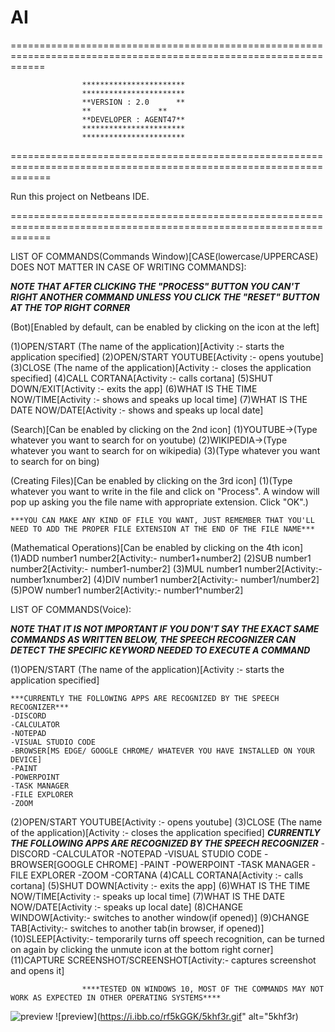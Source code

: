 # AI
==================================================================================================================

					***********************
					***********************
					**VERSION : 2.0	     **
					**	             **
					**DEVELOPER : AGENT47**
					***********************
					***********************

===================================================================================================================

Run this project on Netbeans IDE.

===================================================================================================================

LIST OF COMMANDS(Commands Window)[CASE(lowercase/UPPERCASE) DOES NOT MATTER IN CASE OF WRITING COMMANDS]:

***NOTE THAT AFTER CLICKING THE "PROCESS" BUTTON YOU CAN'T RIGHT ANOTHER COMMAND UNLESS YOU CLICK
   THE "RESET" BUTTON AT THE TOP RIGHT CORNER***

(Bot)[Enabled by default, can be enabled by clicking on the icon at the left]

 (1)OPEN/START (The name of the application)[Activity :- starts the application specified]
 (2)OPEN/START YOUTUBE[Activity :- opens youtube]
 (3)CLOSE (The name of the application)[Activity :- closes the application specified]
 (4)CALL CORTANA[Activity :- calls cortana]
 (5)SHUT DOWN/EXIT[Activity :- exits the app]
 (6)WHAT IS THE TIME NOW/TIME[Activity :- shows and speaks up local time]
 (7)WHAT IS THE DATE NOW/DATE[Activity :- shows and speaks up local date]

(Search)[Can be enabled by clicking on the 2nd icon]
 (1)YOUTUBE->(Type whatever you want to search for on youtube)
 (2)WIKIPEDIA->(Type whatever you want to search for on wikipedia)
 (3)(Type whatever you want to search for on bing)

(Creating Files)[Can be enabled by clicking on the 3rd icon]
 (1)(Type whatever you want to write in the file and click on "Process". A window will pop up asking you the file name with appropriate extension. Click "OK".)
 
 
    ***YOU CAN MAKE ANY KIND OF FILE YOU WANT, JUST REMEMBER THAT YOU'LL NEED TO ADD THE PROPER FILE EXTENSION AT THE END OF THE FILE NAME***

(Mathematical Operations)[Can be enabled by clicking on the 4th icon]
 (1)ADD number1 number2[Activity:- number1+number2]
 (2)SUB number1 number2[Activity:- number1-number2]
 (3)MUL number1 number2[Activity:- number1xnumber2]
 (4)DIV number1 number2[Activity:- number1/number2]
 (5)POW number1 number2[Activity:- number1^number2]

LIST OF COMMANDS(Voice):

***NOTE THAT IT IS NOT IMPORTANT IF YOU DON'T SAY THE EXACT SAME COMMANDS AS WRITTEN BELOW, THE SPEECH RECOGNIZER
   CAN DETECT THE SPECIFIC KEYWORD NEEDED TO EXECUTE A COMMAND***

 (1)OPEN/START (The name of the application)[Activity :- starts the application specified]
 
    ***CURRENTLY THE FOLLOWING APPS ARE RECOGNIZED BY THE SPEECH RECOGNIZER***
	-DISCORD
	-CALCULATOR
	-NOTEPAD
	-VISUAL STUDIO CODE
	-BROWSER[MS EDGE/ GOOGLE CHROME/ WHATEVER YOU HAVE INSTALLED ON YOUR DEVICE]
	-PAINT
	-POWERPOINT
	-TASK MANAGER
	-FILE EXPLORER
	-ZOOM
 (2)OPEN/START YOUTUBE[Activity :- opens youtube]
 (3)CLOSE (The name of the application)[Activity :- closes the application specified]
   ***CURRENTLY THE FOLLOWING APPS ARE RECOGNIZED BY THE SPEECH RECOGNIZER***
	-DISCORD
	-CALCULATOR
	-NOTEPAD
	-VISUAL STUDIO CODE
	-BROWSER[GOOGLE CHROME]
	-PAINT
	-POWERPOINT
	-TASK MANAGER
	-FILE EXPLORER
	-ZOOM
	-CORTANA
 (4)CALL CORTANA[Activity :- calls cortana]
 (5)SHUT DOWN[Activity :- exits the app]
 (6)WHAT IS THE TIME NOW/TIME[Activity :- speaks up local time]
 (7)WHAT IS THE DATE NOW/DATE[Activity :- speaks up local date]
 (8)CHANGE WINDOW[Activity:- switches to another window(if opened)]
 (9)CHANGE TAB[Activity:- switches to another tab(in browser, if opened)]
 (10)SLEEP[Activity:- temporarily turns off speech recognition, can be turned on again by clicking the unmute icon at the bottom right corner]
 (11)CAPTURE SCREENSHOT/SCREENSHOT[Activity:- captures screenshot and opens it]
 
 
					****TESTED ON WINDOWS 10, MOST OF THE COMMANDS MAY NOT WORK AS EXPECTED IN OTHER OPERATING SYSTEMS****
![preview](https://i.ibb.co/P5nwnHf/Screenshot-2021-08-23-093640.png)
![preview](https://i.ibb.co/rf5kGGK/5khf3r.gif" alt="5khf3r)
